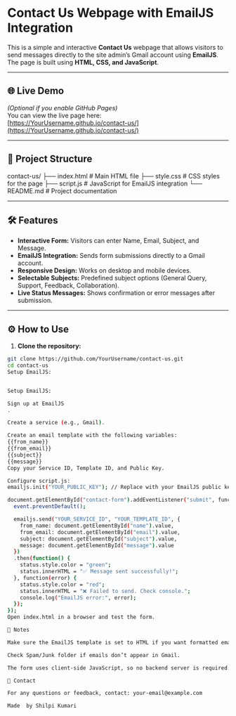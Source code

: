 # Contact Us Webpage with EmailJS Integration

This is a simple and interactive **Contact Us** webpage that allows visitors to send messages directly to the site admin’s Gmail account using **EmailJS**. The page is built using **HTML, CSS, and JavaScript**.

---

## 🌐 Live Demo
*(Optional if you enable GitHub Pages)*  
You can view the live page here:  
[https://YourUsername.github.io/contact-us/](https://YourUsername.github.io/contact-us/)

---

## 📂 Project Structure

contact-us/
├── index.html # Main HTML file
├── style.css # CSS styles for the page
├── script.js # JavaScript for EmailJS integration
└── README.md # Project documentation

---

## 🛠 Features

- **Interactive Form:** Visitors can enter Name, Email, Subject, and Message.  
- **EmailJS Integration:** Sends form submissions directly to a Gmail account.  
- **Responsive Design:** Works on desktop and mobile devices.  
- **Selectable Subjects:** Predefined subject options (General Query, Support, Feedback, Collaboration).  
- **Live Status Messages:** Shows confirmation or error messages after submission.

---

## ⚙️ How to Use

1. **Clone the repository:**

```bash
git clone https://github.com/YourUsername/contact-us.git
cd contact-us
Setup EmailJS:


Setup EmailJS:

Sign up at EmailJS
.

Create a service (e.g., Gmail).

Create an email template with the following variables:
{{from_name}}
{{from_email}}
{{subject}}
{{message}}
Copy your Service ID, Template ID, and Public Key.

Configure script.js:
emailjs.init("YOUR_PUBLIC_KEY"); // Replace with your EmailJS public key

document.getElementById("contact-form").addEventListener("submit", function(event) {
  event.preventDefault();

  emailjs.send("YOUR_SERVICE_ID", "YOUR_TEMPLATE_ID", {
    from_name: document.getElementById("name").value,
    from_email: document.getElementById("email").value,
    subject: document.getElementById("subject").value,
    message: document.getElementById("message").value
  })
  .then(function() {
    status.style.color = "green";
    status.innerHTML = "✅ Message sent successfully!";
  }, function(error) {
    status.style.color = "red";
    status.innerHTML = "❌ Failed to send. Check console.";
    console.log("EmailJS error:", error);
  });
});
Open index.html in a browser and test the form.

📌 Notes

Make sure the EmailJS template is set to HTML if you want formatted emails.

Check Spam/Junk folder if emails don’t appear in Gmail.

The form uses client-side JavaScript, so no backend server is required.

📧 Contact

For any questions or feedback, contact: your-email@example.com

Made  by Shilpi Kumari

